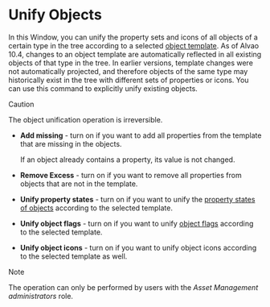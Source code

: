 # Unify Objects
   
In this Window, you can unify the property sets and icons of all objects of a certain type in the tree according to a selected [object template](../../../alvao-asset-management/implementation/object-templates).  As of Alvao 10.4, changes to an object template are automatically reflected in all existing objects of that type in the tree. In earlier versions, template changes were not automatically projected, and therefore objects of the same type may historically exist in the tree with different sets of properties or icons. You can use this command to explicitly unify existing objects.

> [!CAUTION]
> The object unification operation is irreversible.  

 
- **Add missing** - turn on if you want to add all properties from the template that are missing in the objects.  

  If an object already contains a property, its value is not changed.
- **Remove Excess** - turn on if you want to remove all properties from objects that are not in the template.
- **Unify property states** - turn on if you want to unify the [property states of objects](../tab-view/properties/property-edit) according to the selected template.
- **Unify object flags** - turn on if you want to unify [object flags](../edit/object/general)
  according to the selected template.
- **Unify object icons** - turn on if you want to unify object icons according to the selected template as well.

> [!NOTE]
> The operation can only be performed by users with the *Asset Management administrators* role.
